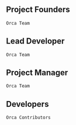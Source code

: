 ## Project Founders
    Orca Team

## Lead Developer
    Orca Team

## Project Manager
    Orca Team

## Developers
    Orca Contributors
